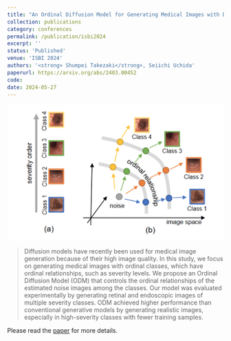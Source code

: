 ```yaml
---
title: "An Ordinal Diffusion Model for Generating Medical Images with Different Severity Levels"
collection: publications
category: conferences
permalink: /publication/isbi2024
excerpt: ''
status: 'Published'
venue: 'ISBI 2024'
authors: '<strong> Shumpei Takezaki</strong>, Seiichi Uchida'
paperurl: https://arxiv.org/abs/2403.00452
code: 
date: 2024-05-27
---
```


![](../images/isbi2024_overview.png)

> Diffusion models have recently been used for medical image generation because of their high image quality. In this study, we focus on generating medical images with ordinal classes, which have ordinal relationships, such as severity levels. We propose an Ordinal Diffusion Model (ODM) that controls the ordinal relationships of the estimated noise images among the classes. Our model was evaluated experimentally by generating retinal and endoscopic images of multiple severity classes. ODM achieved higher performance than conventional generative models by generating realistic images, especially in high-severity classes with fewer training samples.

Please read the [paper](https://arxiv.org/abs/2403.00452) for more details.
